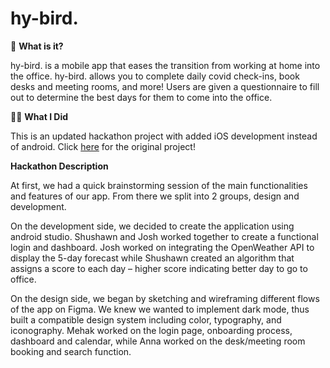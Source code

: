 # hy-bird.

🐤 **What is it?**

hy-bird. is a mobile app that eases the transition from working at home into the office. hy-bird. allows you to complete daily covid check-ins, book desks and meeting rooms, and more! Users are given a questionnaire to fill out to determine the best days for them to come into the office.

🧑‍💻 **What I Did**

This is an updated hackathon project with added iOS development instead of android. Click [here](https://github.com/ShushawnS/hy-bird) for the original project!

**Hackathon Description** 

At first, we had a quick brainstorming session of the main functionalities and features of our app. From there we split into 2 groups, design and development.

On the development side, we decided to create the application using android studio. Shushawn and Josh worked together to create a functional login and dashboard. Josh worked on integrating the OpenWeather API to display the 5-day forecast while Shushawn created an algorithm that assigns a score to each day – higher score indicating better day to go to office.

On the design side, we began by sketching and wireframing different flows of the app on Figma. We knew we wanted to implement dark mode, thus built a compatible design system including color, typography, and iconography. Mehak worked on the login page, onboarding process, dashboard and calendar, while Anna worked on the desk/meeting room booking and search function.
